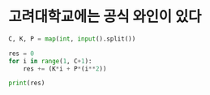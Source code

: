 # 고려대학교에는 공식 와인이 있다

```python
C, K, P = map(int, input().split())

res = 0
for i in range(1, C+1):
    res += (K*i + P*(i**2))

print(res)
```
